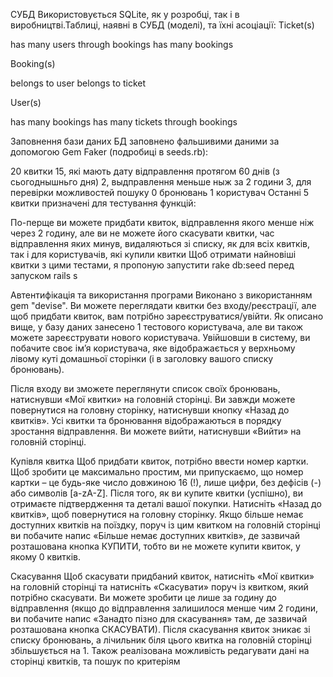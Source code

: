 СУБД
Використовується SQLite, як у розробці, так і в виробництві.Таблиці, наявні в СУБД (моделі), та їхні асоціації:
Ticket(s)

has many users through bookings
has many bookings

Booking(s)

belongs to user
belongs to ticket

User(s)

has many bookings
has many tickets through bookings

Заповнення бази даних
БД заповнено фальшивими даними за допомогою Gem Faker (подробиці в seeds.rb):

20 квитки
15, які мають дату відправлення протягом 60 днів (з сьогоднышньго дня)
2, выдправлення меньше ныж за 2 години
3, для перевірки можливостей пошуку
0 бронювань
1 користувач
Останні 5 квитки призначені для тестування функцій:

По-перще ви можете придбати квиток, відправлення якого менше ніж через 2 годину, але ви не можете його скасувати
квитки, час відправлення яких минув, видаляються зі списку, як для всіх квитків, так і для користувачів, які купили квитки
Щоб отримати найновіші квитки з цими тестами, я пропоную запустити rake db:seed перед запуском rails s

Автентифікація та використання програми
Виконано з використанням gem "devise". Ви можете переглядати квитки без входу/реєстрації, але щоб придбати квиток, вам потрібно зареєструватися/увійти. Як описано вище, у базу даних занесено 1 тестового користувача, але ви також можете зареєструвати нового користувача. Увійшовши в систему, ви побачите своє ім’я користувача, яке відображається у верхньому лівому куті домашньої сторінки (і в заголовку вашого списку бронювань).

Після входу ви зможете переглянути список своїх бронювань, натиснувши «Мої квитки» на головній сторінці. Ви завжди можете повернутися на головну сторінку, натиснувши кнопку «Назад до квитків». Усі квитки та бронювання відображаються в порядку зростання відправлення. Ви можете вийти, натиснувши «Вийти» на головній сторінці.

Купівля квитка
Щоб придбати квиток, потрібно ввести номер картки. Щоб зробити це максимально простим, ми припускаємо, що номер картки – це будь-яке число довжиною 16 (!), лише цифри, без дефісів (-) або символів [a-zA-Z]. Після того, як ви купите квитки (успішно), ви отримаєте підтвердження та деталі вашої покупки. Натисніть «Назад до квитків», щоб повернутися на головну сторінку. Якщо більше немає доступних квитків на поїздку, поруч із цим квитком на головній сторінці ви побачите напис «Більше немає доступних квитків», де зазвичай розташована кнопка КУПИТИ, тобто ви не можете купити квиток, у якому 0 квитків.

Скасування
Щоб скасувати придбаний квиток, натисніть «Мої квитки» на головній сторінці та натисніть «Скасувати» поруч із квитком, який потрібно скасувати. Ви можете зробити це лише за годину до відправлення (якщо до відправлення залишилося менше чим 2 години, ви побачите напис «Занадто пізно для скасування» там, де зазвичай розташована кнопка СКАСУВАТИ). Після скасування квиток зникає зі списку бронювань, а лічильник біля цього квитка на головній сторінці збільшується на 1.
Також реалізована можливість редагувати дані на сторінці квитків, та пошук по критеріям


